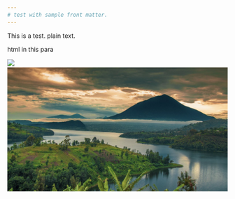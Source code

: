 ```yaml
---
# test with sample front matter.
---
```


This is a test.  plain text.  

<p>html in this para</p>

<img src="/_site/assets/images/muhabura1.jpg"></img>
![muhabura, the guide1](/images/muhabura1.jpg)